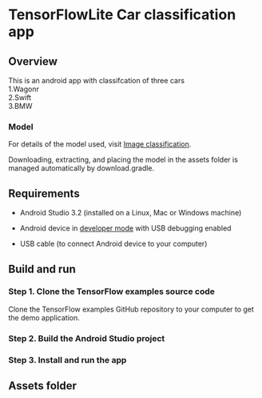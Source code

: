 # TensorFlowLite Car classification app

## Overview

This is an android app with classifcation of three cars <br>
1.Wagonr<br>
2.Swift<br>
3.BMW<br>


<!-- TODO(b/124116863): Add app screenshot. -->

### Model
For details of the model used, visit [Image classification](https://www.tensorflow.org/lite/models/image_classification/overview).

Downloading, extracting, and placing the model in the assets folder is managed
automatically by download.gradle.

## Requirements

*   Android Studio 3.2 (installed on a Linux, Mac or Windows machine)

*   Android device in
    [developer mode](https://developer.android.com/studio/debug/dev-options)
    with USB debugging enabled

*   USB cable (to connect Android device to your computer)

## Build and run

### Step 1. Clone the TensorFlow examples source code

Clone the TensorFlow examples GitHub repository to your computer to get the demo
application.


### Step 2. Build the Android Studio project

### Step 3. Install and run the app

## Assets folder
